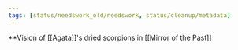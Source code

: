 ```yaml
---
tags: [status/needswork_old/needswork, status/cleanup/metadata]
---
```


**Vision of [[Agata]]'s dried scorpions in [[Mirror of the Past]]


